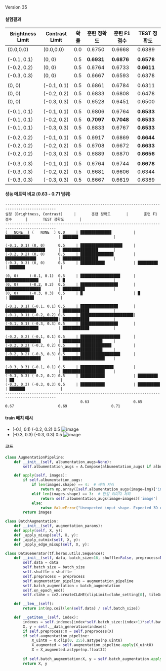 Version 35

#### 실험결과
| Brightness Limit | Contrast Limit | 확률 | 훈련 정확도 | 훈련 F1 점수 | TEST 정확도 |
|------------------|----------------|------|------------|-------------|--------------|
|  (0.0,0.0)  |  (0.0,0.0)  | 0.0 | 0.6750 | 0.6668 | 0.6389 |
|||||||
| (-0.1, 0.1) | (0, 0) | 0.5 | **0.6931** | **0.6876** | **0.6578** |
| (-0.2, 0.2) | (0, 0) | 0.5 | 0.6764 | 0.6733 | **0.6611** |
| (-0.3, 0.3) | (0, 0) | 0.5 | 0.6667 | 0.6593 | 0.6378 |
|||||||
| (0, 0) | (-0.1, 0.1) | 0.5 | 0.6861 | 0.6784 | 0.6311 |
| (0, 0) | (-0.2, 0.2) | 0.5 | 0.6833 | 0.6808 | 0.6478 |
| (0, 0) | (-0.3, 0.3) | 0.5 | 0.6528 | 0.6451 | 0.6500 |
|||||||
| (-0.1, 0.1) | (-0.1, 0.1) | 0.5 | 0.6806 | 0.6764 | **0.6533** |
| (-0.1, 0.1) | (-0.2, 0.2) | 0.5 | **0.7097** | **0.7048** | **0.6533** |
| (-0.1, 0.1) | (-0.3, 0.3) | 0.5 | 0.6833 | 0.6767 | **0.6533** |
|||||||
| (-0.2, 0.2) | (-0.1, 0.1) | 0.5 | 0.6917 | 0.6869 | **0.6644** |
| (-0.2, 0.2) | (-0.2, 0.2) | 0.5 | 0.6708 | 0.6672 | **0.6633** |
| (-0.2, 0.2) | (-0.3, 0.3) | 0.5 | 0.6889 | 0.6870 | **0.6656** |
|||||||
| (-0.3, 0.3) | (-0.1, 0.1) | 0.5 | 0.6764 | 0.6744 | **0.6678** |
| (-0.3, 0.3) | (-0.2, 0.2) | 0.5 | 0.6681 | 0.6606 | 0.6344 |
| (-0.3, 0.3) | (-0.3, 0.3) | 0.5 | 0.6667 | 0.6619 | 0.6389 |



#### 성능 메트릭 비교 (0.63 - 0.71 범위)
```
---------------------------------------------------------------------------------------------
설정 (Brightness, Contrast)     |       훈련 정확도       |       훈련 F1 점수      |       TEST 정확도       |
---------------------------------------------------------------------------------------------
(   NONE  ) (   NONE  ) 0.0     | ██████████████          | ███████████             | ███████                |

(-0.1, 0.1) (0, 0)      0.5     | ███████████████████     | ██████████████████      | ████████████████       |
(-0.2, 0.2) (0, 0)      0.5     | ███████████████         | ██████████████          | ████████████████       |
(-0.3, 0.3) (0, 0)      0.5     | ███████████             | █████████               | ███████                |

(0, 0)     (-0.1, 0.1)  0.5     | ██████████████████      | ███████████████         | █                      |
(0, 0)     (-0.2, 0.2)  0.5     | █████████████████       | ████████████████        | ██████████             |
(0, 0)     (-0.3, 0.3)  0.5     | █                       | █                       | ███████████            |

(-0.1, 0.1) (-0.1, 0.1) 0.5     | █████████████████       | ██████████████          | ████████████           |
(-0.1, 0.1) (-0.2, 0.2) 0.5     | ████████████████████████| ████████████████████████| ████████████           |
(-0.1, 0.1) (-0.3, 0.3) 0.5     | █████████████████       | ███████████████         | ████████████           |

(-0.2, 0.2) (-0.1, 0.1) 0.5     | ██████████████████      | ████████████████        | ██████████████████     |
(-0.2, 0.2) (-0.2, 0.2) 0.5     | ██████████████          | ███████████             | ██████████████████     |
(-0.2, 0.2) (-0.3, 0.3) 0.5     | ██████████████████      | ████████████████        | ███████████████████    |

(-0.3, 0.3) (-0.1, 0.1) 0.5     | ███████████████         | ██████████████          | ███████████████████    |
(-0.3, 0.3) (-0.2, 0.2) 0.5     | ███████████             | █████████               | ██                     |
(-0.3, 0.3) (-0.3, 0.3) 0.5     | ███████████             | ██████████              | ███████                |
---------------------------------------------------------------------------------------------
                                  0.63                    0.65                    0.67                    0.69                    0.71
```

#### train 배치 예시
- (-0.1, 0.1) (-0.2, 0.2) 0.5
![image](https://github.com/user-attachments/assets/b4a92361-4f6d-4d72-a772-3afd53c0d8b9)
- (-0.3, 0.3) (-0.3, 0.3) 0.5
![image](https://github.com/user-attachments/assets/a36c45ab-8d3c-48b3-871e-f15b7e4bce0a)



#### 코드
```python
class AugmentationPipeline:
    def __init__(self, albumentation_augs=None):
        self.albumentation_augs = A.Compose(albumentation_augs) if albumentation_augs else None

    def apply(self, images):
        if self.albumentation_augs:
            if len(images.shape) == 4:  # 배치 처리
                return np.array([self.albumentation_augs(image=img)['image'] for img in images])
            elif len(images.shape) == 3:  # 단일 이미지 처리
                return self.albumentation_augs(image=images)['image']
            else:
                raise ValueError("Unexpected input shape. Expected 3D or 4D array.")
        return images

class BatchAugmentation:
    def __init__(self, augmentation_params):
    def apply(self, X, y):
    def _apply_mixup(self, X, y):
    def _apply_cutmix(self, X, y):
    def _apply_edge_mixup(self, X, y):

class DataGenerator(tf.keras.utils.Sequence):
    def __init__(self, data, batch_size=16, shuffle=False, preprocess=None, augmentation_pipeline=None, batch_augmentation=None):
        self.data = data
        self.batch_size = batch_size
        self.shuffle = shuffle
        self.preprocess = preprocess
        self.augmentation_pipeline = augmentation_pipeline
        self.batch_augmentation = batch_augmentation
        self.on_epoch_end()
        self.clahe = cv2.createCLAHE(clipLimit=clahe_setting[0], tileGridSize=clahe_setting[1])

    def __len__(self):
        return int(np.ceil(len(self.data) / self.batch_size))

    def __getitem__(self, index):
        indexes = self.indexes[index*self.batch_size:(index+1)*self.batch_size]
        X, y = self.__data_generation(indexes)
        if self.preprocess:X = self.preprocess(X)
        if self.augmentation_pipeline:
            X_uint8 = X.clip(0, 255).astype(np.uint8)
            X_augmented = self.augmentation_pipeline.apply(X_uint8)
            X = X_augmented.astype(np.float32)
        
        if self.batch_augmentation:X, y = self.batch_augmentation.apply(X, y)
        return X, y


```
